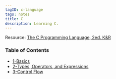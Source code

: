 ```yaml
---
tagID: c-language
tags: notes
title: C
description: Learning C.
---
```


Resource: [The C Programming Language, 2ed. K&R](https://www.amazon.com/Programming-Language-2nd-Brian-Kernighan/dp/0131103628)

### Table of Contents

* [1-Basics](1-Basics)
* [2-Types, Operators, and Expressions](2-TypesOperatorsAndExpressions)
* [3-Control Flow](3-ControlFlow)
